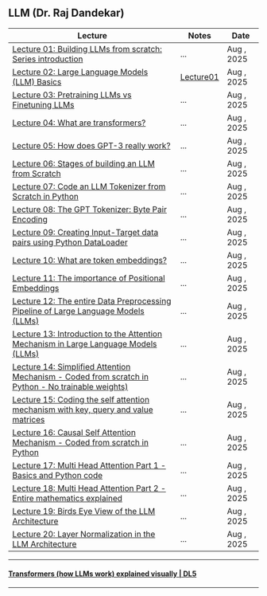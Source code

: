 ## LLM (Dr. Raj Dandekar)
| Lecture | Notes | Date|
|---|---|---|
| [Lecture 01: Building LLMs from scratch: Series introduction](https://www.youtube.com/watch?v=Xpr8D6LeAtw) | ... | Aug , 2025|
| [Lecture 02: Large Language Models (LLM) Basics](https://www.youtube.com/watch?v=3dWzNZXA8DY)| [Lecture01](https://github.com/muarshad01/LLM/blob/main/Notes/lecture01_notes.md) | Aug , 2025|
| [Lecture 03: Pretraining LLMs vs Finetuning LLMs](https://www.youtube.com/watch?v=-bsa3fCNGg4)| ... | Aug , 2025|
| [Lecture 04: What are transformers?](https://www.youtube.com/watch?v=NLn4eetGmf8) | ... | Aug , 2025|
| [Lecture 05: How does GPT-3 really work?](https://www.youtube.com/watch?v=xbaYCf2FHSY) | ... | Aug , 2025|
| [Lecture 06: Stages of building an LLM from Scratch](https://www.youtube.com/watch?v=z9fgKz1Drlc) | ... | Aug , 2025|
| [Lecture 07: Code an LLM Tokenizer from Scratch in Python](https://www.youtube.com/watch?v=rsy5Ragmso8) | ... | Aug , 2025|
| [Lecture 08: The GPT Tokenizer: Byte Pair Encoding](https://www.youtube.com/watch?v=fKd8s29e-l4) | ... | Aug , 2025|
| [Lecture 09: Creating Input-Target data pairs using Python DataLoader](https://www.youtube.com/watch?v=iQZFH8dr2yI) | ... | Aug , 2025|
| [Lecture 10: What are token embeddings?](https://www.youtube.com/watch?v=ghCSGRgVB_o) | ... | Aug , 2025|
| [Lecture 11: The importance of Positional Embeddings](https://www.youtube.com/watch?v=ufrPLpKnapU) | ... | Aug , 2025|
| [Lecture 12: The entire Data Preprocessing Pipeline of Large Language Models (LLMs)](https://www.youtube.com/watch?v=mk-6cFebjis) | ... | Aug , 2025|
| [Lecture 13: Introduction to the Attention Mechanism in Large Language Models (LLMs)](https://www.youtube.com/watch?v=XN7sevVxyUM) | ... | Aug , 2025|
| [Lecture 14: Simplified Attention Mechanism - Coded from scratch in Python - No trainable weights)](https://www.youtube.com/watch?v=eSRhpYLerw4) | ... | Aug , 2025|
| [Lecture 15: Coding the self attention mechanism with key, query and value matrices](https://www.youtube.com/watch?v=UjdRN80c6p8) | ... | Aug , 2025|
| [Lecture 16: Causal Self Attention Mechanism - Coded from scratch in Python](https://www.youtube.com/watch?v=h94TQOK7NRA) | ... | Aug , 2025|
| [Lecture 17: Multi Head Attention Part 1 - Basics and Python code](https://www.youtube.com/watch?v=cPaBCoNdCtE) | ... | Aug , 2025|
| [Lecture 18: Multi Head Attention Part 2 - Entire mathematics explained](https://www.youtube.com/watch?v=K5u9eEaoxFg) | ... | Aug , 2025|
| [Lecture 19: Birds Eye View of the LLM Architecture](https://www.youtube.com/watch?v=4i23dYoXp-A) | ... | Aug , 2025|
| [Lecture 20: Layer Normalization in the LLM Architecture](https://www.youtube.com/watch?v=G3W-LT79LSI) | ... | Aug , 2025|

***

#### [Transformers (how LLMs work) explained visually | DL5](https://www.youtube.com/watch?v=wjZofJX0v4M)

***
